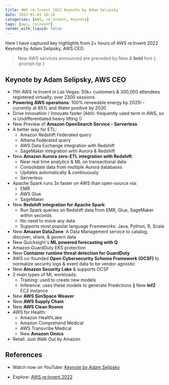 ```yaml
---
title: AWS re:Invent 2022 Keynote by Adam Selipsky
date: 2022-01-03 10:10
categories: [AWS, re:Invent, Keynote]
tags: [aws, reinvent]
render_with_liquid: false
---
```


Here I have captured key highlights from 2+ hours of AWS re:Invent 2022 Keynote by Adam Selipsky, AWS CEO. 

> New AWS services announced are preceded by New & **bold** font
{: .prompt-tip }

## Keynote by Adam Selipsky, AWS CEO

- 11th AWS re:Invent in Las Vegas: 50k+ customers & 300,000 attendees registered virtually, over 2300 sessions
- **Powering AWS operations**: 100% renewable energy by 2025! - currently at 85% and Water positive by 2030
- Drive Innovation / Innovate faster (Abhi: frequently used term in AWS, so is Undifferentiated heavy lifting !)
- New Preview of **Amazon OpenSearch Service - Serverless**
- A better way for ETL:
    - Amazon Redshift Federated query
    - Athena Federated query
    - AWS Data Exchange integration with Redshift
    - SageMaker integration with Aurora & Redshift
- New **Amazon Aurora zero-ETL integration with Redshift**:
    - Near real time analytics & ML on transactional data
    - Consolidate data from multiple Aurora databases
    - Updates automatically & continuously
    - Serverless
- Apache Spark runs 3x faster on AWS than open-source via:
    - EMR
    - AWS Glue
    - SageMaker
- New **Redshift integration for Apache Spark**:
    - Run Spark queries on Redshift data from EMR, Glue, SageMaker within seconds
    - No need to move any data
    - Supports most popular language Frameworks: Java, Python, R, Scala
- New **Amazon DataZone**: A Data Management service to catalog, discover, share, & govern data
- New Quicksight's **ML powered forecasting with Q**
- Amazon GuardDuty EKS protection
- New **Container runtime threat detection for GuardDuty**
- AWS co-founded **Open Cybersecurity Schema Framework (OCSF)** to normalize security logs & event data to be vendor agnostic
- New **Amazon Security Lake** & supports OCSF
- 2 main types of ML workloads:
    - Training: used to create new models
    - Inference: uses these models to generate Predictions
        § New **Inf2** EC2 instance
- New **AWS SimSpace Weaver**
- New **AWS Supply Chain**
- New **AWS Clean Rooms**
- AWS for Health:
    - Amazon HealthLake
    - Amazon Comprehend Medical
    - AWS Transvribe Medical
    - New **Amazon Omics**
- Retail: Just Walk Out by Amazon

## References

- Watch now on YouTube: <a href="https://www.youtube.com/watch?v=Xus8C2s5K9A" target="_blank">Keynote by Adam Selipsky</a>

- Explore: <a href="https://reinvent.awsevents.com/keynotes/?trk=direct" target="_blank">AWS re:Invent 2022</a>
